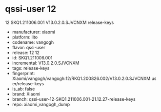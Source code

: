 # qssi-user 12
12 SKQ1.211006.001 V13.0.2.0.SJVCNXM release-keys
- manufacturer: xiaomi
- platform: lito
- codename: vangogh
- flavor: qssi-user
- release: 12
12
- id: SKQ1.211006.001
- incremental: V13.0.2.0.SJVCNXM
- tags: release-keys
- fingerprint: Xiaomi/vangogh/vangogh:12/RKQ1.200826.002/V13.0.2.0.SJVCNXM:user/release-keys
- is_ab: false
- brand: Xiaomi
- branch: qssi-user-12-SKQ1.211006.001-21.12.27-release-keys
- repo: xiaomi_vangogh_dump
